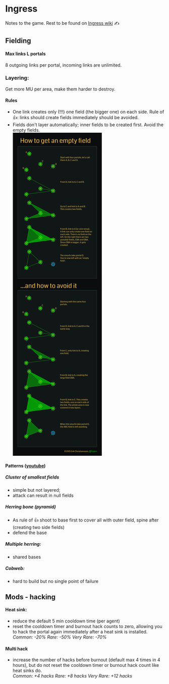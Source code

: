 # Ingress
Notes to the game. Rest to be found on [Ingress wiki](https://ingress.fandom.com/wiki/Ingress_Prime) ✍️

## Fielding
#### Max links L portals
8 outgoing links per portal, incoming links are unlimited.
### Layering:
Get more MU per area, make them harder to destroy.
#### Rules
* One link creates only (!!!) one field (the bigger one) on each side. Rule of 👍: links should create fields 
immediately should be avoided. 
* Fields don't layer automatically; inner fields to be created first. Avoid the empty fields.  
![](wiki/null_fields.png)
#### Patterns ([youtube](https://www.youtube.com/watch?v=FkHtelZxgtg))
##### Cluster of smallest fields 
* simple but not layered; 
* attack can result in null fields
##### Herring bone (pyramid)
* As rule of :+1: shoot to base first to cover all with outer field, spine after (creating two side fields)
* defend the base
##### Multiple herring:
* shared bases

##### Cobweb:
* hard to build but no single point of failure

## Mods - hacking
#### Heat sink:
* reduce the default 5 min cooldown time (per agent) 
* reset the cooldown timer and burnout hack counts to zero, allowing you to hack the portal again immediately after a heat sink is installed.
*Common: -20% Rare: -50% Very Rare: -70%*

#### Multi hack
* increase the number of hacks before burnout (default max 4 times in 4 hours), but do not reset the cooldown timer or 
burnout 
hack count like heat sinks do.  
*Common: +4 hacks Rare: +8 hacks Very Rare: +12 hacks*



